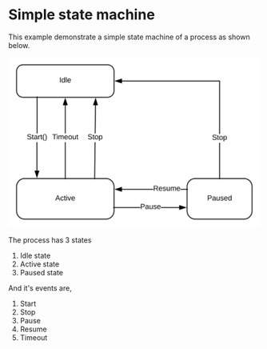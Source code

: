 Simple state machine
====================

This example demonstrate a simple state machine of a process as shown below.

![Process:Simple state machine](docs/state_diagram.svg)

The process has 3 states
1. Idle state
2. Active state
3. Paused state

And it's events are,
1. Start
2. Stop
3. Pause
4. Resume
5. Timeout

